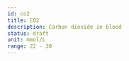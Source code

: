 ```yaml
---
id: co2
title: CO2
description: Carbon dioxide in blood
status: draft
unit: mmol/L
range: 22 - 30
---
```

